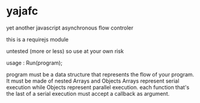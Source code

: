 yajafc
======

yet another javascript asynchronous flow controler

this is a requirejs module

untested (more or less) so use at your own risk

usage :
Run(program);

program must be a data structure that represents the flow of your program. It must be made of nested Arrays and Objects
Arrays represent serial execution while Objects represent parallel execution.
each function that's the last of a serial execution must accept a callback as argument.
